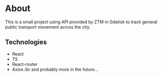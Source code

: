 # About
This is a small project using API provided by ZTM in Gdańsk to track general public transport movement across the city.

## Technologies
- React
- TS
- React-router
- Axios /br
and probably more in the future...
